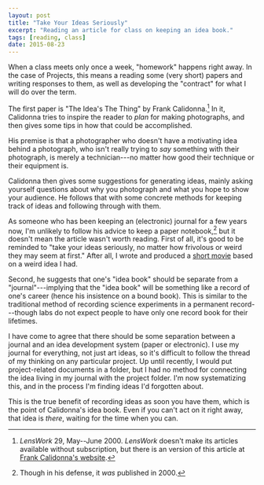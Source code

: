 ```yaml
---
layout: post
title: "Take Your Ideas Seriously"
excerpt: "Reading an article for class on keeping an idea book."
tags: [reading, class]
date: 2015-08-23
---
```


When a class meets only once a week, "homework" happens right away. In the case of Projects, this means a reading some (very short) papers and writing responses to them, as well as developing the "contract" for what I will do over the term.

The first paper is "The Idea's The Thing" by Frank Calidonna.[^1] In it, Calidonna tries to inspire the reader to *plan* for making photographs, and then gives some tips in how that could be accomplished.

His premise is that a photographer who doesn't have a motivating idea behind a photograph, who isn't really trying to *say* something with their photograph, is merely a technician---no matter how good their technique or their equipment is.

Calidonna then gives some suggestions for generating ideas, mainly asking yourself questions about why you photograph and what you hope to show your audience. He follows that with some concrete methods for keeping track of ideas and following through with them.

As someone who has been keeping an (electronic) journal for a few years now, I'm unlikely to follow his advice to keep a paper notebook,[^2] but it doesn't mean the article wasn't worth reading. First of all, it's good to be reminded to "take your ideas seriously, no matter how frivolous or weird they may seem at first." After all, I wrote and produced a [short movie](http://www.imdb.com/title/tt4155056/) based on a weird idea I had.

Second, he suggests that one's "idea book" should be separate from a "journal"---implying that the "idea book" will be something like a record of one's career (hence his insistence on a bound book). This is similar to the traditional method of recording science experiments in a permanent record---though labs do not expect people to have only one record book for their lifetimes.

I have come to agree that there should be some separation between a journal and an idea development system (paper or electronic). I use my journal for everything, not just art ideas, so it's difficult to follow the thread of my thinking on any particular project. Up until recently, I would put project-related documents in a folder, but I had no method for connecting the idea living in my journal with the project folder. I'm now systematizing this, and in the process I'm finding ideas I'd forgotten about.

This is the true benefit of recording ideas as soon you have them, which is the point of Calidonna's idea book. Even if you can't act on it right away, that idea is *there*, waiting for the time when you can.


[^1]: _LensWork_ 29, May--June 2000. _LensWork_ doesn't make its articles available without subscription, but there is an version of this article at [Frank Calidonna's website](http://fotograves.blogspot.com/2007/04/importance-of-idea-in-your-photography.html).

[^2]: Though in his defense, it *was* published in 2000.
